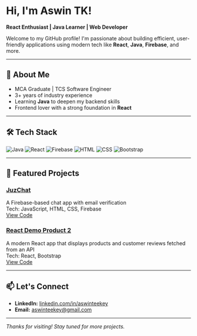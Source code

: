 # Hi, I'm Aswin TK!  
**React Enthusiast | Java Learner | Web Developer**

Welcome to my GitHub profile! I'm passionate about building efficient, user-friendly applications using modern tech like **React**, **Java**, **Firebase**, and more.

---

## 🚀 About Me
- MCA Graduate | TCS Software Engineer  
- 3+ years of industry experience  
- Learning **Java** to deepen my backend skills  
- Frontend lover with a strong foundation in **React**

---

## 🛠️ Tech Stack
![Java](https://img.shields.io/badge/Java-ED8B00?style=flat-square&logo=java&logoColor=white)
![React](https://img.shields.io/badge/React-20232A?style=flat-square&logo=react&logoColor=61DAFB)
![Firebase](https://img.shields.io/badge/Firebase-ffca28?style=flat-square&logo=firebase&logoColor=black)
![HTML](https://img.shields.io/badge/HTML5-E34F26?style=flat-square&logo=html5&logoColor=white)
![CSS](https://img.shields.io/badge/CSS3-1572B6?style=flat-square&logo=css3&logoColor=white)
![Bootstrap](https://img.shields.io/badge/Bootstrap-563d7c?style=flat-square&logo=bootstrap&logoColor=white)

---

## 📂 Featured Projects

### [JuzChat](https://juzchat.online)
A Firebase-based chat app with email verification  
Tech: JavaScript, HTML, CSS, Firebase  
[View Code](https://github.com/aswinteekey/juzchat)

### [React Demo Product 2](https://react-demo-product-2.netlify.app)
A modern React app that displays products and customer reviews fetched from an API  
Tech: React, Bootstrap  
[View Code](https://github.com/aswinteekey/react-demo-product-2)

---

## 📫 Let's Connect
- **LinkedIn:** [linkedin.com/in/aswinteekey](https://linkedin.com/in/aswinteekey)  
- **Email:** aswinteekey@gmail.com  

---

*Thanks for visiting! Stay tuned for more projects.*
